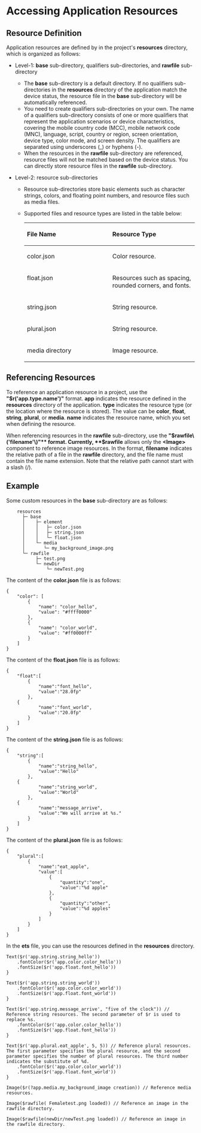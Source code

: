 # Accessing Application Resources<a name="EN-US_TOPIC_0000001181883223"></a>

## Resource Definition<a name="section141821629195413"></a>

Application resources are defined by in the project's  **resources**  directory, which is organized as follows:

-   Level-1:  **base**  sub-directory, qualifiers sub-directories, and  **rawfile**  sub-directory
    -   The  **base**  sub-directory is a default directory. If no qualifiers sub-directories in the  **resources**  directory of the application match the device status, the resource file in the  **base**  sub-directory will be automatically referenced.
    -   You need to create qualifiers sub-directories on your own. The name of a qualifiers sub-directory consists of one or more qualifiers that represent the application scenarios or device characteristics, covering the mobile country code \(MCC\), mobile network code \(MNC\), language, script, country or region, screen orientation, device type, color mode, and screen density. The qualifiers are separated using underscores \(\_\) or hyphens \(-\).
    -   When the resources in the  **rawfile**  sub-directory are referenced, resource files will not be matched based on the device status. You can directly store resource files in the  **rawfile**  sub-directory.

-   Level-2: resource sub-directories
    -   Resource sub-directories store basic elements such as character strings, colors, and floating point numbers, and resource files such as media files.
    -   Supported files and resource types are listed in the table below:

        <a name="table53961740178"></a>
        <table><thead align="left"><tr id="row739634012720"><th class="cellrowborder" valign="top" width="50%" id="mcps1.1.3.1.1"><p id="p143974401277"><a name="p143974401277"></a><a name="p143974401277"></a>File Name</p>
        </th>
        <th class="cellrowborder" valign="top" width="50%" id="mcps1.1.3.1.2"><p id="p103976401277"><a name="p103976401277"></a><a name="p103976401277"></a>Resource Type</p>
        </th>
        </tr>
        </thead>
        <tbody><tr id="row1739794010715"><td class="cellrowborder" valign="top" width="50%" headers="mcps1.1.3.1.1 "><p id="p33978409717"><a name="p33978409717"></a><a name="p33978409717"></a>color.json</p>
        </td>
        <td class="cellrowborder" valign="top" width="50%" headers="mcps1.1.3.1.2 "><p id="p153975401772"><a name="p153975401772"></a><a name="p153975401772"></a>Color resource.</p>
        </td>
        </tr>
        <tr id="row173971140175"><td class="cellrowborder" valign="top" width="50%" headers="mcps1.1.3.1.1 "><p id="p839719401717"><a name="p839719401717"></a><a name="p839719401717"></a>float.json</p>
        </td>
        <td class="cellrowborder" valign="top" width="50%" headers="mcps1.1.3.1.2 "><p id="p339713405710"><a name="p339713405710"></a><a name="p339713405710"></a>Resources such as spacing, rounded corners, and fonts.</p>
        </td>
        </tr>
        <tr id="row19397194011717"><td class="cellrowborder" valign="top" width="50%" headers="mcps1.1.3.1.1 "><p id="p6397124013714"><a name="p6397124013714"></a><a name="p6397124013714"></a>string.json</p>
        </td>
        <td class="cellrowborder" valign="top" width="50%" headers="mcps1.1.3.1.2 "><p id="p339819401577"><a name="p339819401577"></a><a name="p339819401577"></a>String resource.</p>
        </td>
        </tr>
        <tr id="row5990342889"><td class="cellrowborder" valign="top" width="50%" headers="mcps1.1.3.1.1 "><p id="p899219427811"><a name="p899219427811"></a><a name="p899219427811"></a>plural.json</p>
        </td>
        <td class="cellrowborder" valign="top" width="50%" headers="mcps1.1.3.1.2 "><p id="p799214425811"><a name="p799214425811"></a><a name="p799214425811"></a>String resource.</p>
        </td>
        </tr>
        <tr id="row59657261599"><td class="cellrowborder" valign="top" width="50%" headers="mcps1.1.3.1.1 "><p id="p896710269917"><a name="p896710269917"></a><a name="p896710269917"></a>media directory</p>
        </td>
        <td class="cellrowborder" valign="top" width="50%" headers="mcps1.1.3.1.2 "><p id="p1396772617914"><a name="p1396772617914"></a><a name="p1396772617914"></a>Image resource.</p>
        </td>
        </tr>
        </tbody>
        </table>



## Referencing Resources<a name="section1077218431548"></a>

To reference an application resource in a project, use the  **"$r\('app.type.name'\)"**  format.  **app**  indicates the resource defined in the  **resources**  directory of the application.  **type**  indicates the resource type \(or the location where the resource is stored\). The value can be  **color**,  **float**,  **string**,  **plural**, or  **media**.  **name**  indicates the resource name, which you set when defining the resource.

When referencing resources in the  **rawfile**  sub-directory, use the  **"$rawfile\('filename'\)"**  format. Currently,  **$rawfile**  allows only the  **<Image\>**  component to reference image resources. In the format,  **filename**  indicates the relative path of a file in the  **rawfile**  directory, and the file name must contain the file name extension. Note that the relative path cannot start with a slash \(/\).

## Example<a name="section1997322145516"></a>

Some custom resources in the  **base**  sub-directory are as follows:

```
    resources
      ├─ base 
      │    ├─ element 
      │    │   ├─ color.json
      │    │   ├─ string.json
      │    │   └─ float.json
      │    └─ media
      │       └─ my_background_image.png
      └─ rawfile
           ├─ test.png
           └─ newDir
               └─ newTest.png  
```

The content of the  **color.json**  file is as follows:

```
{
    "color": [
        {
            "name": "color_hello",
            "value": "#ffff0000"
        },
        {
            "name": "color_world",
            "value": "#ff0000ff"
        }
    ]
}
```

The content of the  **float.json**  file is as follows:

```
{
    "float":[
        {
            "name":"font_hello",
            "value":"28.0fp"
        },
	{
            "name":"font_world",
            "value":"20.0fp"
        }
    ]
}
```

The content of the  **string.json**  file is as follows:

```
{
    "string":[
        {
            "name":"string_hello",
            "value":"Hello"
        },
	{
            "name":"string_world",
            "value":"World"
        },
	{
            "name":"message_arrive",
            "value":"We will arrive at %s."
        }
    ]
}
```

The content of the  **plural.json**  file is as follows:

```
{
    "plural":[
        {
            "name":"eat_apple",
            "value":[
                {
                    "quantity":"one",
                    "value":"%d apple"
                },
                {
                    "quantity":"other",
                    "value":"%d apples"
                }
            ]
        }
    ]
}
```

In the  **ets**  file, you can use the resources defined in the  **resources**  directory.

```
Text($r('app.string.string_hello'))
    .fontColor($r('app.color.color_hello'))
    .fontSize($r('app.float.font_hello'))
}

Text($r('app.string.string_world'))
    .fontColor($r('app.color.color_world'))
    .fontSize($r('app.float.font_world'))
}

Text($r('app.string.message_arrive', "five of the clock")) // Reference string resources. The second parameter of $r is used to replace %s.
    .fontColor($r('app.color.color_hello'))
    .fontSize($r('app.float.font_hello'))
}

Text($r('app.plural.eat_apple', 5, 5)) // Reference plural resources. The first parameter specifies the plural resource, and the second parameter specifies the number of plural resources. The third number indicates the substitute of %d.
    .fontColor($r('app.color.color_world'))
    .fontSize($r('app.float.font_world'))
}

Image($r(?app.media.my_background_image creation)) // Reference media resources.

Image($rawfile( Femaletest.png loaded)) // Reference an image in the rawfile directory.

Image($rawfile(newDir/newTest.png loaded)) // Reference an image in the rawfile directory.
```


